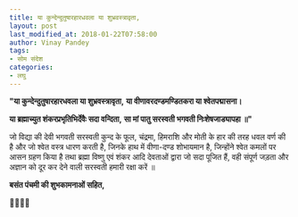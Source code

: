 ```yaml
---
title: या कुन्देन्दुतुषारहारधवला या शुभ्रवस्त्रावृता,
layout: post
last_modified_at: 2018-01-22T07:58:00
author: Vinay Pandey
tags:
- सोम संदेश
categories:
- लघु
---
```

**"या कुन्देन्दुतुषारहारधवला या शुभ्रवस्त्रावृता,**
**या वीणावरदण्डमण्डितकरा या श्वेतपद्मासना।**

**या ब्रह्माच्युत शंकरप्रभृतिभिर्देवैः सदा वन्दिता,**
**सा मां पातु सरस्वती भगवती निःशेषजाड्यापहा ॥"**

जो विद्या की देवी भगवती सरस्वती कुन्द के फूल, चंद्रमा, हिमराशि और मोती के हार की तरह धवल वर्ण की है और जो श्वेत वस्त्र धारण करती है, जिनके हाथ में वीणा-दण्ड शोभायमान है, जिन्होंने श्वेत कमलों पर आसन ग्रहण किया है तथा ब्रह्मा विष्णु एवं शंकर आदि देवताओं द्वारा जो सदा पूजित हैं, वही संपूर्ण जड़ता और अज्ञान को दूर कर देने वाली सरस्वती हमारी रक्षा करें ॥

**बसंत पंचमी की शुभकामनाओं सहित,**

🙏🌷🌷🙏


